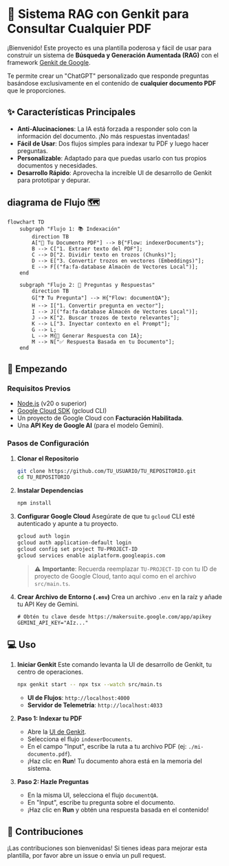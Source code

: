 # 🤖 Sistema RAG con Genkit para Consultar Cualquier PDF

¡Bienvenido! Este proyecto es una plantilla poderosa y fácil de usar para construir un sistema de **Búsqueda y Generación Aumentada (RAG)** con el framework [Genkit de Google](https://genkit.dev/).

Te permite crear un "ChatGPT" personalizado que responde preguntas basándose exclusivamente en el contenido de **cualquier documento PDF** que le proporciones.

## ✨ Características Principales

-   **Anti-Alucinaciones**: La IA está forzada a responder solo con la información del documento. ¡No más respuestas inventadas!
-   **Fácil de Usar**: Dos flujos simples para indexar tu PDF y luego hacer preguntas.
-   **Personalizable**: Adaptado para que puedas usarlo con tus propios documentos y necesidades.
-   **Desarrollo Rápido**: Aprovecha la increíble UI de desarrollo de Genkit para prototipar y depurar.

##  diagrama de Flujo 🗺️

```mermaid
flowchart TD
    subgraph "Flujo 1: 📚 Indexación"
        direction TB
        A["📄 Tu Documento PDF"] --> B{"Flow: indexerDocuments"};
        B --> C["1. Extraer texto del PDF"];
        C --> D["2. Dividir texto en trozos (Chunks)"];
        D --> E["3. Convertir trozos en vectores (Embeddings)"];
        E --> F[("fa:fa-database Almacén de Vectores Local")];
    end

    subgraph "Flujo 2: 💬 Preguntas y Respuestas"
        direction TB
        G["❓ Tu Pregunta"] --> H{"Flow: documentQA"};
        H --> I["1. Convertir pregunta en vector"];
        I --> J[("fa:fa-database Almacén de Vectores Local")];
        J --> K["2. Buscar trozos de texto relevantes"];
        K --> L["3. Inyectar contexto en el Prompt"];
        G --> L;
        L --> M{🤖 Generar Respuesta con IA};
        M --> N["✅ Respuesta Basada en tu Documento"];
    end
```

## 🚀 Empezando

### Requisitos Previos

-   [Node.js](https://nodejs.org/) (v20 o superior)
-   [Google Cloud SDK](https://cloud.google.com/sdk/docs/install) (gcloud CLI)
-   Un proyecto de Google Cloud con **Facturación Habilitada**.
-   Una **API Key de Google AI** (para el modelo Gemini).

### Pasos de Configuración

1.  **Clonar el Repositorio**
    ```bash
    git clone https://github.com/TU_USUARIO/TU_REPOSITORIO.git
    cd TU_REPOSITORIO
    ```

2.  **Instalar Dependencias**
    ```bash
    npm install
    ```

3.  **Configurar Google Cloud**
    Asegúrate de que tu `gcloud` CLI esté autenticado y apunte a tu proyecto.

    ```bash
    gcloud auth login
    gcloud auth application-default login
    gcloud config set project TU-PROJECT-ID
    gcloud services enable aiplatform.googleapis.com
    ```
    > ⚠️ **Importante**: Recuerda reemplazar `TU-PROJECT-ID` con tu ID de proyecto de Google Cloud, tanto aquí como en el archivo `src/main.ts`.

4.  **Crear Archivo de Entorno (`.env`)**
    Crea un archivo `.env` en la raíz y añade tu API Key de Gemini.

    ```env
    # Obtén tu clave desde https://makersuite.google.com/app/apikey
    GEMINI_API_KEY="AIz..."
    ```

## 💻 Uso

1.  **Iniciar Genkit**
    Este comando levanta la UI de desarrollo de Genkit, tu centro de operaciones.
    ```bash
    npx genkit start -- npx tsx --watch src/main.ts
    ```
    -   **UI de Flujos**: `http://localhost:4000`
    -   **Servidor de Telemetría**: `http://localhost:4033`

2.  **Paso 1: Indexar tu PDF**
    -   Abre la [UI de Genkit](http://localhost:4000).
    -   Selecciona el flujo `indexerDocuments`.
    -   En el campo "Input", escribe la ruta a tu archivo PDF (ej: `./mi-documento.pdf`).
    -   ¡Haz clic en **Run**! Tu documento ahora está en la memoria del sistema.

3.  **Paso 2: Hazle Preguntas**
    -   En la misma UI, selecciona el flujo `documentQA`.
    -   En "Input", escribe tu pregunta sobre el documento.
    -   ¡Haz clic en **Run** y obtén una respuesta basada en el contenido!

## 🤝 Contribuciones

¡Las contribuciones son bienvenidas! Si tienes ideas para mejorar esta plantilla, por favor abre un issue o envía un pull request. 